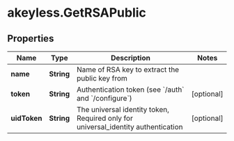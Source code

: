 # akeyless.GetRSAPublic

## Properties

Name | Type | Description | Notes
------------ | ------------- | ------------- | -------------
**name** | **String** | Name of RSA key to extract the public key from | 
**token** | **String** | Authentication token (see &#x60;/auth&#x60; and &#x60;/configure&#x60;) | [optional] 
**uidToken** | **String** | The universal identity token, Required only for universal_identity authentication | [optional] 


